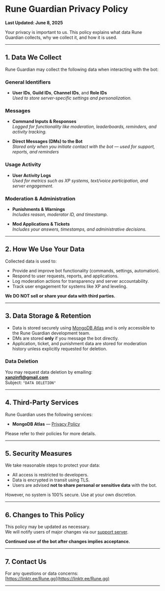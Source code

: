 # Rune Guardian Privacy Policy
**Last Updated: June 8, 2025**

Your privacy is important to us. This policy explains what data Rune Guardian collects, why we collect it, and how it is used.

---

## 1. Data We Collect

Rune Guardian may collect the following data when interacting with the bot:

### General Identifiers
- **User IDs**, **Guild IDs**, **Channel IDs**, and **Role IDs**  
  *Used to store server-specific settings and personalization.*

### Messages
- **Command Inputs & Responses**  
  *Logged for functionality like moderation, leaderboards, reminders, and activity tracking.*

- **Direct Messages (DMs) to the Bot**  
  *Stored only when you initiate contact with the bot — used for support, reports, and reminders*

### Usage Activity
- **User Activity Logs**  
  *Used for metrics such as XP systems, text/voice participation, and server engagement.*

### Moderation & Administration
- **Punishments & Warnings**  
  *Includes reason, moderator ID, and timestamp.*

- **Mod Applications & Tickets**  
  *Includes your answers, timestamps, and administrative decisions.*

---

## 2. How We Use Your Data

Collected data is used to:

- Provide and improve bot functionality (commands, settings, automation).
- Respond to user requests, reports, and applications.
- Log moderation actions for transparency and server accountability.
- Track user engagement for systems like XP and leveling.

**We DO NOT sell or share your data with third parties.**

---

## 3. Data Storage & Retention

- Data is stored securely using [MongoDB Atlas](https://www.mongodb.com/cloud/atlas) and is only accessible to the Rune Guardian development team.
- DMs are stored **only** if you message the bot directly.
- Application, ticket, and punishment data are stored for moderation history unless explicitly requested for deletion.

### Data Deletion
You may request data deletion by emailing:  
**[xanzinfl@gmail.com](mailto:xanzinfl@gmail.com)**  
Subject: `"DATA DELETION"`

---

## 4. Third-Party Services

Rune Guardian uses the following services:

- **MongoDB Atlas** — [Privacy Policy](https://www.mongodb.com/legal/privacy-policy)

Please refer to their policies for more details.

---

## 5. Security Measures

We take reasonable steps to protect your data:

- All access is restricted to developers.
- Data is encrypted in transit using TLS.
- Users are advised **not to share personal or sensitive data** with the bot.

However, no system is 100% secure. Use at your own discretion.

---

## 6. Changes to This Policy

This policy may be updated as necessary.  
We will notify users of major changes via our [support server](https://discord.gg/422p3anb3T).

**Continued use of the bot after changes implies acceptance.**

---

## 7. Contact Us

For any questions or data concerns:  
[https://linktr.ee/Rune.gg](https://linktr.ee/Rune.gg)

---

